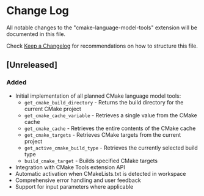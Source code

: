 # Change Log

All notable changes to the "cmake-language-model-tools" extension will be documented in this file.

Check [Keep a Changelog](http://keepachangelog.com/) for recommendations on how to structure this file.

## [Unreleased]

### Added

- Initial implementation of all planned CMake language model tools:
  - `get_cmake_build_directory` - Returns the build directory for the current CMake project
  - `get_cmake_cache_variable` - Retrieves a single value from the CMake cache
  - `get_cmake_cache` - Retrieves the entire contents of the CMake cache
  - `get_cmake_targets` - Retrieves CMake targets from the current project
  - `get_active_cmake_build_type` - Retrieves the currently selected build type
  - `build_cmake_target` - Builds specified CMake targets
- Integration with CMake Tools extension API
- Automatic activation when CMakeLists.txt is detected in workspace
- Comprehensive error handling and user feedback
- Support for input parameters where applicable

